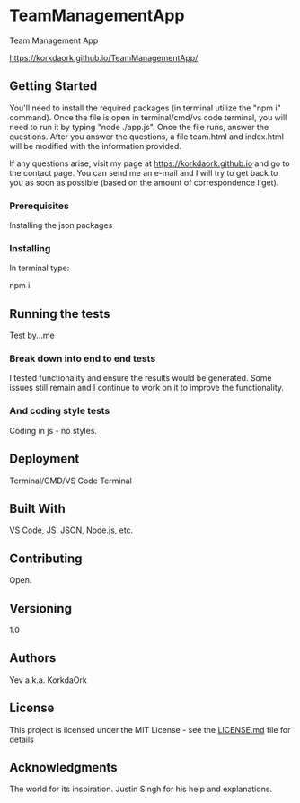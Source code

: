# TeamManagementApp
Team Management App

https://korkdaork.github.io/TeamManagementApp/ 

## Getting Started

You'll need to install the required packages (in terminal utilize the "npm i" command).  Once the file is open in terminal/cmd/vs code terminal, you will need to run it by typing "node ./app.js".  Once the file runs, answer the questions.  After you answer the questions, a file team.html and index.html will be modified with the information provided.  

If any questions arise, visit my page at https://korkdaork.github.io and go to the contact page.  You can send me an e-mail and I will try to get back to you as soon as possible (based on the amount of correspondence I get).

### Prerequisites

Installing the json packages

### Installing

In terminal type:

npm i

## Running the tests

Test by...me

### Break down into end to end tests

I tested functionality and ensure the results would be generated.  Some issues still remain and I continue to work on it to improve the functionality. 

### And coding style tests

Coding in js - no styles.

## Deployment

Terminal/CMD/VS Code Terminal

## Built With

VS Code, JS, JSON, Node.js, etc.

## Contributing

Open. 

## Versioning

1.0

## Authors

Yev a.k.a. KorkdaOrk

## License

This project is licensed under the MIT License - see the [LICENSE.md](LICENSE.md) file for details

## Acknowledgments

The world for its inspiration.  Justin Singh for his help and explanations.